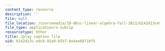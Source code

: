 ```yaml
---
content_type: resource
description: ''
file: null
file_location: /coursemedia/18-06sc-linear-algebra-fall-2011/b142d13ce9c692a9b5b7be4ae68716f5_Go2aLo7ZOlU.srt
file_type: application/x-subrip
resourcetype: Other
title: 3play caption file
uid: b142d13c-e9c6-92a9-b5b7-be4ae68716f5
---
```

